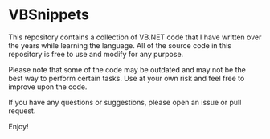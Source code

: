 # VBSnippets

This repository contains a collection of VB.NET code that I have written over the years while learning the language. All of the source code in this repository is free to use and modify for any purpose.

Please note that some of the code may be outdated and may not be the best way to perform certain tasks. Use at your own risk and feel free to improve upon the code.

If you have any questions or suggestions, please open an issue or pull request.

Enjoy!
